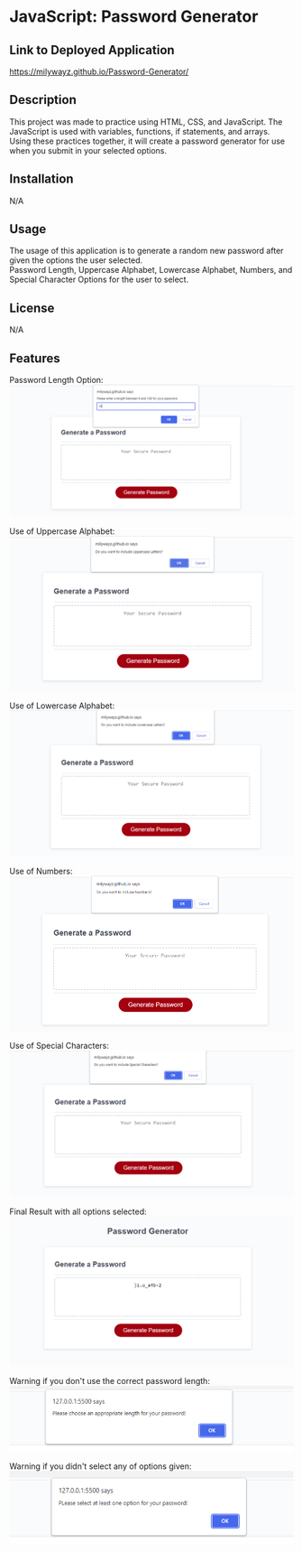# JavaScript: Password Generator

## Link to Deployed Application

https://milywayz.github.io/Password-Generator/


## Description

This project was made to practice using HTML, CSS, and JavaScript. The JavaScript is used with variables, functions, if statements, and arrays. Using these practices together, it will create a password generator for use when you submit in your selected options.

## Installation

N/A

## Usage

The usage of this application is to generate a random new password after given the options the user selected.<br>
Password Length, Uppercase Alphabet, Lowercase Alphabet, Numbers, and Special Character Options for the user to select.<br>



   
## License

N/A


## Features

Password Length Option:
![Alt text](./assets/Length-image.png)

Use of Uppercase Alphabet:
![Alt text](./assets/Upper-image.png)

Use of Lowercase Alphabet:
![Alt text](./assets/Lower-image.png)

Use of Numbers:
![Alt text](./assets/Number-image.png)

Use of Special Characters:
![Alt text](./assets/Special-image.png)

Final Result with all options selected:
![Alt text](./assets/Final-image.png)

Warning if you don't use the correct password length:
![Alt text](./assets/Warning-Length-image.png)

Warning if you didn't select any of options given:
![Alt text](./assets/Warning-Option-image.png)
